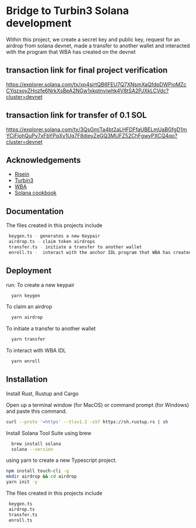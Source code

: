 
# Bridge to Turbin3 Solana development 

Within this project, we create a secret key and public key, request for an airdrop from solana devnet, made a transfer to another wallet and interacted with the program that WBA has created on the devnet
## transaction link for final project verification
https://explorer.solana.com/tx/xp4sirtQB6FEU7Q7XNsmXaQfdpDWPjoMZcCYqzxoyZHozfe6NrkXsBeA2NGw1xkptnviwhk4V8tSA2PJXkLCVdc?cluster=devnet
## transaction link for transfer of 0.1 SOL 
https://explorer.solana.com/tx/3QsGmjTa4bt2aLHFDFfaUBELmUaBGfgD1mYCiFjohQuPy7xFbYPqXv1Uq7F8dieyZeGQ3MUFZ52ChFgwyPXCQ4qo?cluster=devnet

## Acknowledgements

 - [Risein](https://risein.com)
 - [Turbin3](https://turbin3.com)
 - [WBA](https://https://solana.web3builders.dev/)
 - [Solana cookbook](https://solanacookbook.com)


## Documentation

The files created in this projects include
```bash
 keygen.ts - generates a new Keypair
 airdrop.ts - claim token airdrops
 transfer.ts - initiate a transfer to another wallet
 enroll.ts -  interact with the anchor IDL program that WBA has created on the devnet
 ```


## Deployment
run:
To create a new keypair 

```bash
  yarn keygen
```

To claim an airdrop
```bash
  yarn airdrop
```
To initiate a transfer to another wallet
```bash
  yarn transfer
```

To interact with WBA IDL
```bash
  yarn enroll
```


## Installation
Install Rust, Rustup and Cargo

Open up a terminal window (for MacOS) or command prompt (for Windows) and paste this command.

```bash
curl --proto '=https' --tlsv1.2 -sSf https://sh.rustup.rs | sh
```
Install Solana Tool Suite using brew 
```bash
  brew install solana
  solana --version
```
using yarn to create a new Typescript project.
```bash
npm install touch-cli -g
mkdir airdrop && cd airdrop
yarn init -y
```

The files created in this projects include
```bash
 keygen.ts
 airdrop.ts
 transfer.ts
 enroll.ts
 ```
